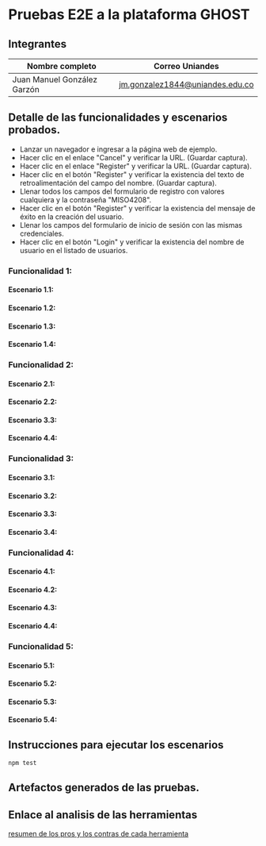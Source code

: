 # Pruebas E2E a la plataforma GHOST

## Integrantes
| Nombre completo             | Correo Uniandes                 |
|-----------------------------|---------------------------------|
| Juan Manuel González Garzón | jm.gonzalez1844@uniandes.edu.co |

## Detalle de  las funcionalidades y escenarios probados.

- Lanzar un navegador e ingresar a la página web de ejemplo.
- Hacer clic en el enlace "Cancel" y verificar la URL. (Guardar captura).
- Hacer clic en el enlace "Register" y verificar la URL. (Guardar captura).
- Hacer clic en el botón "Register" y verificar la existencia del texto de retroalimentación del campo del nombre. (Guardar captura).
- Llenar todos los campos del formulario de registro con valores cualquiera y la contraseña "MISO4208".
- Hacer clic en el botón "Register" y verificar la existencia del mensaje de éxito en la creación del usuario.
- Llenar los campos del formulario de inicio de sesión con las mismas credenciales.
- Hacer clic en el botón "Login" y verificar la existencia del nombre de usuario en el listado de usuarios.

### Funcionalidad 1:

#### Escenario 1.1:

#### Escenario 1.2:

#### Escenario 1.3:

#### Escenario 1.4:

### Funcionalidad 2:

#### Escenario 2.1:

#### Escenario 2.2:

#### Escenario 3.3:

#### Escenario 4.4:

### Funcionalidad 3:

#### Escenario 3.1:

#### Escenario 3.2:

#### Escenario 3.3:

#### Escenario 3.4:

### Funcionalidad 4:

#### Escenario 4.1:

#### Escenario 4.2:

#### Escenario 4.3:

#### Escenario 4.4:

### Funcionalidad 5:

#### Escenario 5.1:

#### Escenario 5.2:

#### Escenario 5.3:

#### Escenario 5.4:

## Instrucciones para ejecutar los escenarios
```bash
npm test
```

## Artefactos generados de las pruebas.

## Enlace al analisis de las herramientas
[resumen de los pros y los contras de cada herramienta](https://github.com/juanmanuelgg/pruebas-e2e-ghost/wiki/Resumen-de-los-pros-y-los-contras-de-cada-herramienta)
